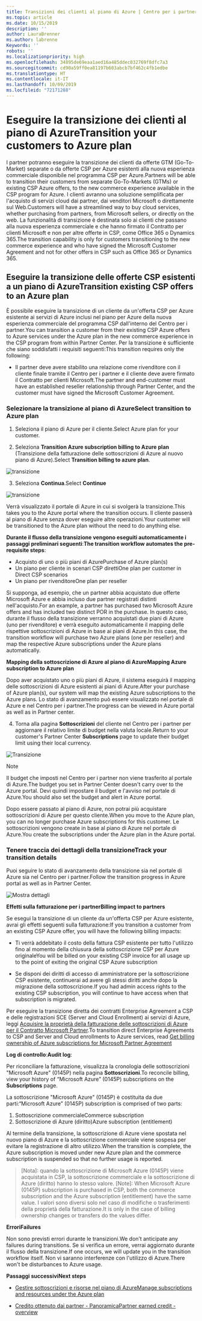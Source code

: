 ```yaml
---
title: Transizioni dei clienti al piano di Azure | Centro per i partner
ms.topic: article
ms.date: 10/15/2019
description: ''
author: LauraBrenner
ms.author: labrenne
Keywords: ''
robots: ''
ms.localizationpriority: high
ms.openlocfilehash: 34895de69eaa1aed16a485ddec032769f8dfc7a3
ms.sourcegitcommit: cd90a59ff0ea81197b603abcb7bf462c4fb1edbe
ms.translationtype: HT
ms.contentlocale: it-IT
ms.lasthandoff: 10/09/2019
ms.locfileid: "72171288"
---
```

# <a name="transition-your-customers-to-azure-plan"></a><span data-ttu-id="32175-102">Eseguire la transizione dei clienti al piano di Azure</span><span class="sxs-lookup"><span data-stu-id="32175-102">Transition your customers to Azure plan</span></span>

<span data-ttu-id="32175-103">I partner potranno eseguire la transizione dei clienti da offerte GTM (Go-To-Market) separate o da offerte CSP per Azure esistenti alla nuova esperienza commerciale disponibile nel programma CSP per Azure.</span><span class="sxs-lookup"><span data-stu-id="32175-103">Partners will be able to transition their customers from separate Go-To-Markets (GTMs) or existing CSP Azure offers, to the new commerce experience available in the CSP program for Azure.</span></span> <span data-ttu-id="32175-104">I clienti avranno una soluzione semplificata per l'acquisto di servizi cloud dai partner, dai venditori Microsoft o direttamente sul Web.</span><span class="sxs-lookup"><span data-stu-id="32175-104">Customers will have a streamlined way to buy cloud services, whether purchasing from partners, from Microsoft sellers, or directly on the web.</span></span> <span data-ttu-id="32175-105">La funzionalità di transizione è destinata solo ai clienti che passano alla nuova esperienza commerciale e che hanno firmato il Contratto per clienti Microsoft e non per altre offerte in CSP, come Office 365 o Dynamics 365.</span><span class="sxs-lookup"><span data-stu-id="32175-105">The transition capability is only for customers transitioning to the new commerce experience and who have signed the Microsoft Customer Agreement and not for other offers in CSP such as Office 365 or Dynamics 365.</span></span>

## <a name="transition-existing-csp-offers-to-an-azure-plan"></a><span data-ttu-id="32175-106">Eseguire la transizione delle offerte CSP esistenti a un piano di Azure</span><span class="sxs-lookup"><span data-stu-id="32175-106">Transition existing CSP offers to an Azure plan</span></span>

<span data-ttu-id="32175-107">È possibile eseguire la transizione di un cliente da un'offerta CSP per Azure esistente ai servizi di Azure inclusi nel piano per Azure della nuova esperienza commerciale del programma CSP dall'interno del Centro per i partner.</span><span class="sxs-lookup"><span data-stu-id="32175-107">You can transition a customer from their existing CSP Azure offers to Azure services under the Azure plan in the new commerce experience in the CSP program from within Partner Center.</span></span> <span data-ttu-id="32175-108">Per la transizione è sufficiente che siano soddisfatti i requisiti seguenti:</span><span class="sxs-lookup"><span data-stu-id="32175-108">This transition requires only the following:</span></span>

- <span data-ttu-id="32175-109">Il partner deve avere stabilito una relazione come rivenditore con il cliente finale tramite il Centro per i partner e il cliente deve avere firmato il Contratto per clienti Microsoft.</span><span class="sxs-lookup"><span data-stu-id="32175-109">The partner and end-customer must have an established reseller relationship through Partner Center, and the customer must have signed the Microsoft Customer Agreement.</span></span>

### <a name="select-transition-to-azure-plan"></a><span data-ttu-id="32175-110">Selezionare la transizione al piano di Azure</span><span class="sxs-lookup"><span data-stu-id="32175-110">Select transition to Azure plan</span></span>

1. <span data-ttu-id="32175-111">Seleziona il piano di Azure per il cliente.</span><span class="sxs-lookup"><span data-stu-id="32175-111">Select Azure plan for your customer.</span></span>

2. <span data-ttu-id="32175-112">Seleziona **Transition Azure subscription billing to Azure plan** (Transizione della fatturazione delle sottoscrizioni di Azure al nuovo piano di Azure).</span><span class="sxs-lookup"><span data-stu-id="32175-112">Select **Transition billing to azure plan**.</span></span>

![transizione](images/azure/transition1.png)

3. <span data-ttu-id="32175-114">Seleziona **Continua**.</span><span class="sxs-lookup"><span data-stu-id="32175-114">Select **Continue**</span></span>

![transizione](images/azure/transition2.png)

<span data-ttu-id="32175-116">Verrà visualizzato il portale di Azure in cui si svolgerà la transizione.</span><span class="sxs-lookup"><span data-stu-id="32175-116">This takes you to the Azure portal where the transition occurs.</span></span> <span data-ttu-id="32175-117">Il cliente passerà al piano di Azure senza dover eseguire altre operazioni.</span><span class="sxs-lookup"><span data-stu-id="32175-117">Your customer will be transitioned to the Azure plan without the need to do anything else.</span></span> 

<span data-ttu-id="32175-118">**Durante il flusso della transizione vengono eseguiti automaticamente i passaggi preliminari seguenti**:</span><span class="sxs-lookup"><span data-stu-id="32175-118">**The transition workflow automates the pre-requisite steps**:</span></span> 

- <span data-ttu-id="32175-119">Acquisto di uno o più piani di Azure</span><span class="sxs-lookup"><span data-stu-id="32175-119">Purchase of Azure plan(s)</span></span> 
- <span data-ttu-id="32175-120">Un piano per cliente in scenari CSP diretti</span><span class="sxs-lookup"><span data-stu-id="32175-120">One plan per customer in Direct CSP scenarios</span></span>  
- <span data-ttu-id="32175-121">Un piano per rivenditore</span><span class="sxs-lookup"><span data-stu-id="32175-121">One plan per reseller</span></span>  

<span data-ttu-id="32175-122">Si supponga, ad esempio, che un partner abbia acquistato due offerte Microsoft Azure e abbia incluso due partner registrati distinti nell'acquisto.</span><span class="sxs-lookup"><span data-stu-id="32175-122">For an example, a partner has purchased two Microsoft Azure offers and has included two distinct POR in the purchase.</span></span> <span data-ttu-id="32175-123">In questo caso, durante il flusso della transizione verranno acquistati due piani di Azure (uno per rivenditore) e verrà eseguito automaticamente il mapping delle rispettive sottoscrizioni di Azure in base ai piani di Azure.</span><span class="sxs-lookup"><span data-stu-id="32175-123">In this case, the transition workflow will purchase two Azure plans (one per reseller) and map the respective Azure subscriptions under the Azure plans automatically.</span></span>  

<span data-ttu-id="32175-124">**Mapping della sottoscrizione di Azure al piano di Azure**</span><span class="sxs-lookup"><span data-stu-id="32175-124">**Mapping Azure subscription to Azure plan**</span></span>

<span data-ttu-id="32175-125">Dopo aver acquistato uno o più piani di Azure, il sistema eseguirà il mapping delle sottoscrizioni di Azure esistenti ai piani di Azure.</span><span class="sxs-lookup"><span data-stu-id="32175-125">After your purchase of Azure plan(s), our system will map the existing Azure subscriptions to the Azure plans.</span></span> <span data-ttu-id="32175-126">Lo stato di avanzamento può essere visualizzato nel portale di Azure e nel Centro per i partner.</span><span class="sxs-lookup"><span data-stu-id="32175-126">The progress can be viewed in Azure portal as well as in Partner center.</span></span> 

4. <span data-ttu-id="32175-127">Torna alla pagina **Sottoscrizioni** del cliente nel Centro per i partner per aggiornare il relativo limite di budget nella valuta locale.</span><span class="sxs-lookup"><span data-stu-id="32175-127">Return to your customer's Partner Center **Subscriptions** page to update their budget limit using their local currency.</span></span> 

![Transizione](images/azure/transition3.png)

>[!Note]
><span data-ttu-id="32175-129">Il budget che imposti nel Centro per i partner non viene trasferito al portale di Azure.</span><span class="sxs-lookup"><span data-stu-id="32175-129">The budget you set in Partner Center doesn't carry over to the Azure portal.</span></span> <span data-ttu-id="32175-130">Devi quindi impostare il budget e l'avviso nel portale di Azure.</span><span class="sxs-lookup"><span data-stu-id="32175-130">You should also set the budget and alert in Azure portal.</span></span>

<span data-ttu-id="32175-131">Dopo essere passato al piano di Azure, non potrai più acquistare sottoscrizioni di Azure per questo cliente.</span><span class="sxs-lookup"><span data-stu-id="32175-131">When you move to the Azure plan, you can no longer purchase Azure subscriptions for this customer.</span></span> <span data-ttu-id="32175-132">Le sottoscrizioni vengono create in base al piano di Azure nel portale di Azure.</span><span class="sxs-lookup"><span data-stu-id="32175-132">You create the subscriptions under the Azure plan in the Azure portal.</span></span>

### <a name="track-your-transition-details"></a><span data-ttu-id="32175-133">Tenere traccia dei dettagli della transizione</span><span class="sxs-lookup"><span data-stu-id="32175-133">Track your transition details</span></span>

<span data-ttu-id="32175-134">Puoi seguire lo stato di avanzamento della transizione sia nel portale di Azure sia nel Centro per i partner.</span><span class="sxs-lookup"><span data-stu-id="32175-134">Follow the transition progress in Azure portal as well as in Partner Center.</span></span>

![Mostra dettagli](images/azure/details1.png)

<span data-ttu-id="32175-136">**Effetti sulla fatturazione per i partner**</span><span class="sxs-lookup"><span data-stu-id="32175-136">**Billing impact to partners**</span></span>

<span data-ttu-id="32175-137">Se esegui la transizione di un cliente da un'offerta CSP per Azure esistente, avrai gli effetti seguenti sulla fatturazione:</span><span class="sxs-lookup"><span data-stu-id="32175-137">If you transition a customer from an existing CSP Azure offer, you will have the following billing impacts:</span></span>

- <span data-ttu-id="32175-138">Ti verrà addebitato il costo della fattura CSP esistente per tutto l'utilizzo fino al momento della chiusura della sottoscrizione CSP per Azure originale</span><span class="sxs-lookup"><span data-stu-id="32175-138">You will be billed on your existing CSP invoice for all usage up to the point of exiting the original CSP Azure subscription</span></span>

- <span data-ttu-id="32175-139">Se disponi dei diritti di accesso di amministratore per la sottoscrizione CSP esistente, continuerai ad avere gli stessi diritti anche dopo la migrazione della sottoscrizione.</span><span class="sxs-lookup"><span data-stu-id="32175-139">If you had admin access rights to the existing CSP subscription, you will continue to have access when that subscription is migrated.</span></span>

<span data-ttu-id="32175-140">Per eseguire la transizione diretta dei contratti Enterprise Agreement a CSP e delle registrazioni SCE (Server and Cloud Enrollment) ai servizi di Azure, leggi [Acquisire la proprietà della fatturazione delle sottoscrizioni di Azure per il Contratto Microsoft Partner]().</span><span class="sxs-lookup"><span data-stu-id="32175-140">To transition direct Enterprise Agreements to CSP and Server and Cloud enrollments to Azure services, read [Get billing ownership of Azure subscriptions for Microsoft Partner Agreement]()</span></span>

<span data-ttu-id="32175-141">**Log di controllo**:</span><span class="sxs-lookup"><span data-stu-id="32175-141">**Audit log**:</span></span>

<span data-ttu-id="32175-142">Per riconciliare la fatturazione, visualizza la cronologia delle sottoscrizioni "Microsoft Azure" (0145P) nella pagina **Sottoscrizioni**.</span><span class="sxs-lookup"><span data-stu-id="32175-142">To reconcile billing, view your history of “Microsoft Azure” (0145P) subscriptions on the **Subscriptions** page.</span></span> 

<span data-ttu-id="32175-143">La sottoscrizione "Microsoft Azure" (0145P) è costituita da due parti:</span><span class="sxs-lookup"><span data-stu-id="32175-143">“Microsoft Azure” (0145P) subscription is comprised of two parts:</span></span>
1. <span data-ttu-id="32175-144">Sottoscrizione commerciale</span><span class="sxs-lookup"><span data-stu-id="32175-144">Commerce subscription</span></span> 
2. <span data-ttu-id="32175-145">Sottoscrizione di Azure (diritto)</span><span class="sxs-lookup"><span data-stu-id="32175-145">Azure subscription (entitlement)</span></span>

<span data-ttu-id="32175-146">Al termine della transizione, la sottoscrizione di Azure viene spostata nel nuovo piano di Azure e la sottoscrizione commerciale viene sospesa per evitare la registrazione di altro utilizzo.</span><span class="sxs-lookup"><span data-stu-id="32175-146">When the transition is complete, the Azure subscription is moved under new Azure plan and the commerce subscription is suspended so that no further usage is reported.</span></span>  

>[Nota]: quando la sottoscrizione di Microsoft Azure (0145P) viene acquistata in CSP, la sottoscrizione commerciale e la sottoscrizione di Azure (diritto) hanno lo stesso valore.
>[Note]: When Microsoft Azure (0145P) subscription is purchased in CSP, both the commerce subscription and the Azure subscription (entitlement) have the same value. <span data-ttu-id="32175-148">I valori sono diversi solo nel caso di modifiche o trasferimenti della proprietà della fatturazione.</span><span class="sxs-lookup"><span data-stu-id="32175-148">It is only in the case of billing ownership changes or transfers do the values differ.</span></span> 

<span data-ttu-id="32175-149">**Errori**</span><span class="sxs-lookup"><span data-stu-id="32175-149">**Failures**</span></span>

<span data-ttu-id="32175-150">Non sono previsti errori durante le transizioni.</span><span class="sxs-lookup"><span data-stu-id="32175-150">We don’t anticipate any failures during transitions.</span></span> <span data-ttu-id="32175-151">Se si verifica un errore, verrai aggiornato durante il flusso della transizione.</span><span class="sxs-lookup"><span data-stu-id="32175-151">If one occurs, we will update you in the transition workflow itself.</span></span> <span data-ttu-id="32175-152">Non vi saranno interferenze con l'utilizzo di Azure.</span><span class="sxs-lookup"><span data-stu-id="32175-152">There won't be disturbances to Azure usage.</span></span>  

<span data-ttu-id="32175-153">**Passaggi successivi**</span><span class="sxs-lookup"><span data-stu-id="32175-153">**Next steps**</span></span>

- [<span data-ttu-id="32175-154">Gestire sottoscrizioni e risorse nel piano di Azure</span><span class="sxs-lookup"><span data-stu-id="32175-154">Manage subscriptions and resources under the Azure plan</span></span>](azure-plan-manage.md)

- [<span data-ttu-id="32175-155">Credito ottenuto dai partner - Panoramica</span><span class="sxs-lookup"><span data-stu-id="32175-155">Partner earned credit - overview</span></span>](partner-earned-credit.md)



